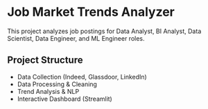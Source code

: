 # Job Market Trends Analyzer  
This project analyzes job postings for Data Analyst, BI Analyst, Data Scientist, Data Engineer, and ML Engineer roles.  
## Project Structure  
- Data Collection (Indeed, Glassdoor, LinkedIn)  
- Data Processing & Cleaning  
- Trend Analysis & NLP  
- Interactive Dashboard (Streamlit)